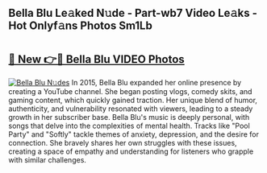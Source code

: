 ## Bella Blu Le𝚊ked N𝚞de - Part-wb7 Video Le𝚊ks - Hot Onlyf𝚊ns Photos Sm1Lb

# <h2><a href="http://ac37578.deff.icu/?id=Bella+Blu">🔗 New 👉🔴 Bella Blu VIDEO Photos</a></h2>

[![Bella Blu N𝚞des](https://i.imgur.com/rIISA9y.gif)](http://ac37578.deff.icu/?id=Bella+Blu)
In 2015, Bella Blu expanded her online presence by creating a YouTube channel. She began posting vlogs, comedy skits, and gaming content, which quickly gained traction. Her unique blend of humor, authenticity, and vulnerability resonated with viewers, leading to a steady growth in her subscriber base. Bella Blu's music is deeply personal, with songs that delve into the complexities of mental health. Tracks like "Pool Party" and "Softly" tackle themes of anxiety, depression, and the desire for connection. She bravely shares her own struggles with these issues, creating a space of empathy and understanding for listeners who grapple with similar challenges.
